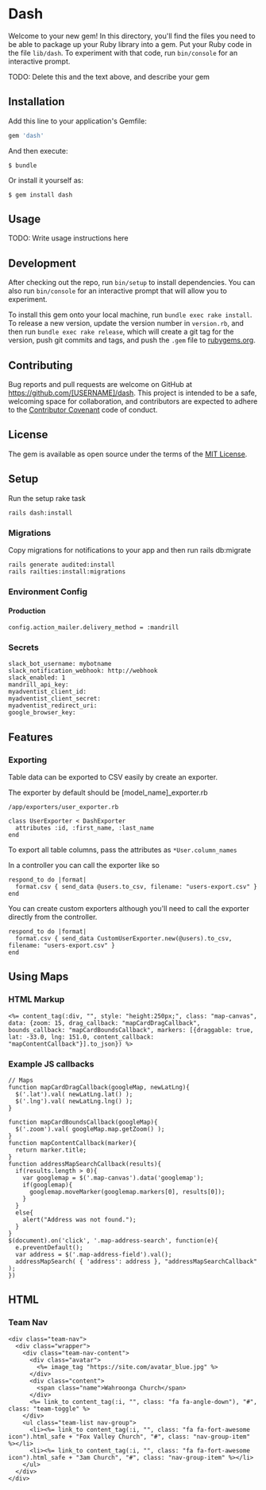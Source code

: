 # Dash

Welcome to your new gem! In this directory, you'll find the files you need to be able to package up your Ruby library into a gem. Put your Ruby code in the file `lib/dash`. To experiment with that code, run `bin/console` for an interactive prompt.

TODO: Delete this and the text above, and describe your gem

## Installation

Add this line to your application's Gemfile:

```ruby
gem 'dash'
```

And then execute:

    $ bundle

Or install it yourself as:

    $ gem install dash

## Usage

TODO: Write usage instructions here

## Development

After checking out the repo, run `bin/setup` to install dependencies. You can also run `bin/console` for an interactive prompt that will allow you to experiment.

To install this gem onto your local machine, run `bundle exec rake install`. To release a new version, update the version number in `version.rb`, and then run `bundle exec rake release`, which will create a git tag for the version, push git commits and tags, and push the `.gem` file to [rubygems.org](https://rubygems.org).

## Contributing

Bug reports and pull requests are welcome on GitHub at https://github.com/[USERNAME]/dash. This project is intended to be a safe, welcoming space for collaboration, and contributors are expected to adhere to the [Contributor Covenant](http://contributor-covenant.org) code of conduct.

## License

The gem is available as open source under the terms of the [MIT License](http://opensource.org/licenses/MIT).

## Setup

Run the setup rake task

```
rails dash:install
```

### Migrations

Copy migrations for notifications to your app and then run rails db:migrate
```
rails generate audited:install
rails railties:install:migrations
```
### Environment Config

#### Production

```
config.action_mailer.delivery_method = :mandrill
```

### Secrets

```
slack_bot_username: mybotname
slack_notification_webhook: http://webhook
slack_enabled: 1
mandrill_api_key:
myadventist_client_id:
myadventist_client_secret:
myadventist_redirect_uri:
google_browser_key:
```


## Features

### Exporting

Table data can be exported to CSV easily by create an exporter.

The exporter by default should be [model_name]_exporter.rb

```
/app/exporters/user_exporter.rb

class UserExporter < DashExporter
  attributes :id, :first_name, :last_name
end
```

To export all table columns, pass the attributes as ```*User.column_names```

In a controller you can call the exporter like so

```
respond_to do |format|
  format.csv { send_data @users.to_csv, filename: "users-export.csv" }
end
```

You can create custom exporters although you'll need to call the exporter directly from the controller.

```
respond_to do |format|
  format.csv { send_data CustomUserExporter.new(@users).to_csv, filename: "users-export.csv" }
end
```
## Using Maps

### HTML Markup

```
<%= content_tag(:div, "", style: "height:250px;", class: "map-canvas", data: {zoom: 15, drag_callback: "mapCardDragCallback", bounds_callback: "mapCardBoundsCallback", markers: [{draggable: true, lat: -33.0, lng: 151.0, content_callback: "mapContentCallback"}].to_json}) %>
```

### Example JS callbacks

```
// Maps
function mapCardDragCallback(googleMap, newLatLng){
  $('.lat').val( newLatLng.lat() );
  $('.lng').val( newLatLng.lng() );
}

function mapCardBoundsCallback(googleMap){
  $('.zoom').val( googleMap.map.getZoom() );
}
function mapContentCallback(marker){
  return marker.title;
}
function addressMapSearchCallback(results){
  if(results.length > 0){
    var googlemap = $('.map-canvas').data('googlemap');
    if(googlemap){
      googlemap.moveMarker(googlemap.markers[0], results[0]);
    }
  }
  else{
    alert("Address was not found.");
  }
}
$(document).on('click', '.map-address-search', function(e){
  e.preventDefault();
  var address = $('.map-address-field').val();
  addressMapSearch( { 'address': address }, "addressMapSearchCallback" );
})
```


## HTML

### Team Nav

```
<div class="team-nav">
  <div class="wrapper">
    <div class="team-nav-content">
      <div class="avatar">
        <%= image_tag "https://site.com/avatar_blue.jpg" %>
      </div>
      <div class="content">
        <span class="name">Wahroonga Church</span>
      </div>
      <%= link_to content_tag(:i, "", class: "fa fa-angle-down"), "#", class: "team-toggle" %>
    </div>
    <ul class="team-list nav-group">
      <li><%= link_to content_tag(:i, "", class: "fa fa-fort-awesome icon").html_safe + "Fox Valley Church", "#", class: "nav-group-item" %></li>
      <li><%= link_to content_tag(:i, "", class: "fa fa-fort-awesome icon").html_safe + "3am Church", "#", class: "nav-group-item" %></li>
    </ul>
  </div>
</div>
```